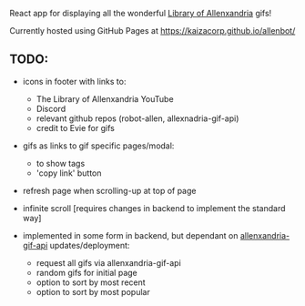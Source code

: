 React app for displaying all the wonderful [Library of Allenxandria](https://www.youtube.com/@TheLibraryofAllenxandria) gifs!

Currently hosted using GitHub Pages at https://kaizacorp.github.io/allenbot/

## TODO:

- icons in footer with links to:
    + The Library of Allenxandria YouTube
    + Discord
    + relevant github repos (robot-allen, allexnadria-gif-api)
    + credit to Evie for gifs


- gifs as links to gif specific pages/modal:
    + to show tags
    + 'copy link' button

- refresh page when scrolling-up at top of page
- infinite scroll [requires changes in backend to implement the standard way]

- implemented in some form in backend, but dependant on [allenxandria-gif-api](https://github.com/kaizacorp/allenxandria-gif-api/) updates/deployment:

    + request all gifs via allenxandria-gif-api 
    + random gifs for initial page 
    + option to sort by most recent 
    + option to sort by most popular 


